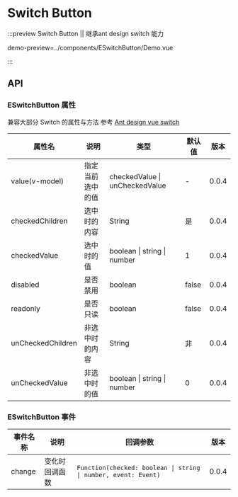 # Switch Button

:::preview Switch Button || 继承ant design switch 能力
 
demo-preview=../components/ESwitchButton/Demo.vue
 
:::

## API

### ESwitchButton 属性

兼容大部分 Switch 的属性与方法 参考 [Ant design vue switch](https://next.antdv.com/components/switch-cn)

| 属性名            | 说明             | 类型                           | 默认值 | 版本  |
| ----------------- | ---------------- | ------------------------------ | ------ | ----- |
| value(v-model)    | 指定当前选中的值 | checkedValue \| unCheckedValue | -      | 0.0.4 |
| checkedChildren   | 选中时的内容     | String                         | 是     | 0.0.4 |
| checkedValue      | 选中时的值       | boolean \| string \| number    | 1      | 0.0.4 |
| disabled          | 是否禁用         | boolean                        | false  | 0.0.4 |
| readonly          | 是否只读         | boolean                        | false  | 0.0.4 |
| unCheckedChildren | 非选中时的内容   | String                         | 非     | 0.0.4 |
| unCheckedValue    | 非选中时的值     | boolean \| string \| number    | 0      | 0.0.4 |

### ESwitchButton 事件

| 事件名称 | 说明           | 回调参数                                                       | 版本  |
| -------- | -------------- | -------------------------------------------------------------- | ----- |
| change   | 变化时回调函数 | `Function(checked: boolean \| string \| number, event: Event)` | 0.0.4 |
